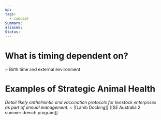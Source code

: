 ```yaml
---
up: 
tags:
  - concept
Summary: 
aliases: 
Status:
---
```

# What is timing dependent on?
~
Birth time and external environment
<!--SR:!2025-03-14,4,270-->

# Examples of Strategic Animal Health
*Detail likely anthelmintic and vaccination protocols for livestock enterprises as part of annual management.*
~
[[Lamb Docking]]
[[SE Australia 2 summer drench program]]
<!--SR:!2025-03-13,3,252-->
